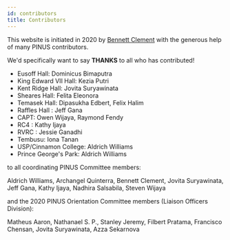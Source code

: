 ```yaml
---
id: contributors
title: Contributors
---
```


This website is initiated in 2020 by [Bennett Clement](https://github.com/benclmnt) with the generous help of many PINUS contributors. 

We'd specifically want to say **THANKS** to all who has contributed!

- Eusoff Hall: Dominicus Bimaputra
- King Edward VII Hall: Kezia Putri
- Kent Ridge Hall: Jovita Suryawinata
- Sheares Hall: Felita Eleonora
- Temasek Hall: Dipasukha Edbert, Felix Halim
- Raffles Hall : Jeff Gana
- CAPT: Owen Wijaya, Raymond Fendy
- RC4 : Kathy Ijaya
- RVRC : Jessie Ganadhi
- Tembusu: Iona Tanan
- USP/Cinnamon College: Aldrich Williams
- Prince George's Park: Aldrich Williams

to all coordinating PINUS Committee members:

Aldrich Williams, Archangel Quinterra, Bennett Clement, Jovita Suryawinata, Jeff Gana, Kathy Ijaya, Nadhira Salsabila, Steven Wijaya

and the 2020 PINUS Orientation Committee members (Liaison Officers Division):

Matheus Aaron, Nathanael S. P., Stanley Jeremy, Filbert Pratama, Francisco Chensan, Jovita Suryawinata, Azza Sekarnova
